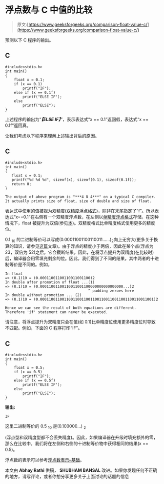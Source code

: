 # 浮点数与 C 中值的比较

> 原文:[https://www.geeksforgeeks.org/comparison-float-value-c/](https://www.geeksforgeeks.org/comparison-float-value-c/)

预测以下 C 程序的输出。

## C

```
#include<stdio.h>
int main()
{
    float x = 0.1;
    if (x == 0.1)
        printf("IF");
    else if (x == 0.1f)
        printf("ELSE IF");
    else
        printf("ELSE");
}
```

上述程序的输出为“***【ELSE IF】***”，表示表达式“x == 0.1”返回假，表达式“x == 0.1f”返回真。

让我们考虑以下程序来理解上述输出背后的原因。

## C

```
#include<stdio.h>
int main()
{
   float x = 0.1;
   printf("%d %d %d", sizeof(x), sizeof(0.1), sizeof(0.1f));
   return 0;
}
```

```
The output of above program is "***4 8 4***" on a typical C compiler.
It actually prints size of float, size of double and size of float.

```

表达式中使用的值被视为双精度([双精度浮点格式](http://en.wikipedia.org/wiki/Double_precision_floating-point_format))，除非在末尾指定了“f”。所以表达式“x==0.1”在右侧有一个双精度浮点数，在左侧以[单精度浮点格式](http://en.wikipedia.org/wiki/Single_precision_floating-point_format)存储。在这种情况下，float 被提升为双倍(参见[本](http://publib.boulder.ibm.com/infocenter/comphelp/v101v121/index.jsp?topic=/com.ibm.xlcpp101.aix.doc/language_ref/cplr066.html))。双精度格式比单精度格式使用更多的精度位。

0.1 <sub>10</sub> 的二进制等价可以写成(0.00011001100110011……)<sub>2</sub>向上无穷大(更多关于换算的知识，请参见[这篇](https://www.geeksforgeeks.org/convert-decimal-fraction-binary-number/)文章)。由于浮点的精度小于两倍，因此在某个点(浮点为 23，双倍为 52)之后，它会截断结果。因此，在将浮点提升为双精度(在比较时)后，编译器会用零填充剩余的位。因此，我们得到了不同的结果，其中两者的十进制等价是不同的。例如，

```
In float 
=> (0.1)10 = (0.00011001100110011001100)2
In double after promotion of float ...(1)
=> (0.1)10 = (0.00011001100110011001100000000000000000...)2
                                      ^ padding zeroes here
In double without promotion ... (2)
=> (0.1)10 = (0.0001100110011001100110011001100110011001100110011001)2

Hence we can see the result of both equations are different.
Therefore 'if' statement can never be executed.

```

请注意，将浮点提升为双精度只会在值(如 0.1)比单精度位使用更多精度位时导致不匹配。例如，下面的 C 程序打印“IF”。

## C

```
#include<stdio.h>
int main()
{
    float x = 0.5;
    if (x == 0.5)
        printf("IF");
    else if (x == 0.5f)
        printf("ELSE IF");
    else
        printf("ELSE");
}
```

**输出:**

```
IF

```

这里二进制等价的 0.5 <sub>10</sub> 是(0.100000…) <sub>2</sub>

(浮点型和双精度型都不会丢失精度)。因此，如果编译器在升级时填充额外的零，那么在比较中，我们将在左侧和右侧的十进制等价物中获得相同的结果(x == 0.5)。

浮点数的表示可以参考[浮点数表示–基础](https://www.geeksforgeeks.org/floating-point-representation-basics/)。

本文由 **Abhay Rathi** 供稿， **SHUBHAM BANSAL** 改进。如果你发现任何不正确的地方，请写评论，或者你想分享更多关于上面讨论的话题的信息